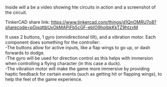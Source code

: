 Inside will a be a video showing hte circuits in action and a screenshot of the circuit.  

TinkerCAD share link: https://www.tinkercad.com/things/d1QnOMRU7o8?sharecode=pGjxqttbUxOkMAPiFb5cGF-ebIO9holbkKkTZ9htzvM  

It uses 2 buttons, 1 gyro (omnidirectional tilt), and a vibration motor. Each component does something for the controller:  
-The buttons allow for active inputs, like a flap wings to go up, or dash forwards to dodge.  
-The gyro will be used for direction control as this helps with immersion when controlling a flying character (in this case a duck).  
-The vibration motor will make the game more immersive by providing haptic feedback for certain events (such as getting hit or flapping wings), to help the feel of the game experience.
